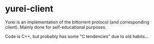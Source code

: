 # yurei-client

Yurei is an implementation of the bittorrent protocol (and corresponding client). Mainly done for self-educational purposes.

Code is C++, but probably has some "C tendencies" due to old habits...

